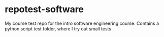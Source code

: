 # repotest-software
My course test repo for the intro software engineering course. 
Contains a python script test folder, where I try out small tests
